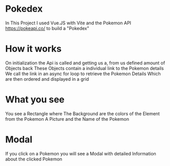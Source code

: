 # Pokedex

In This Project I used Vue.JS with Vite and the Pokemon API https://pokeapi.co/ to build a "Pokedex"

# How it works
On initialization the Api is called and getting us a, from us defined amount of Objects back
These Objects contain a individual link to the Pokemon details
We call the link in an async for loop to retrieve the Pokemon Details
Which are then ordered and displayed in a grid

# What you see
You see a Rectangle where The Background are the colors of the Element from the Pokemon
A Picture and the Name of the Pokemon

# Modal
If you click on a Pokemon you will see a Modal with detailed Information about the clicked Pokemon
